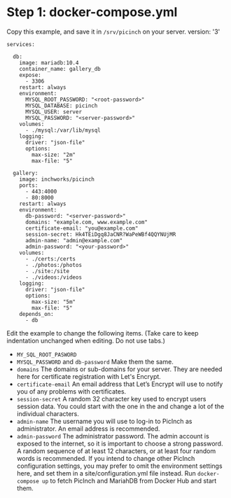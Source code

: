 # Step 1: docker-compose.yml
Copy this example, and save it in `/srv/picinch` on your server.
	version: '3'
	
	services:
	
	  db:
	    image: mariadb:10.4
	    container_name: gallery_db
	    expose:
	      - 3306
	    restart: always
	    environment:
	      MYSQL_ROOT_PASSWORD: "<root-password>"
	      MYSQL_DATABASE: picinch
	      MYSQL_USER: server
	      MYSQL_PASSWORD: "<server-password>"
	    volumes:
	      - ./mysql:/var/lib/mysql
	    logging:
	      driver: "json-file"
	      options:
	        max-size: "2m"
	        max-file: "5"
	  
	  gallery:
	    image: inchworks/picinch
	    ports:
	      - 443:4000
	      - 80:8000
	    restart: always
	    environment:
	      db-password: "<server-password>"
	      domains: "example.com, www.example.com"
	      certificate-email: "you@example.com"
	      session-secret: Hk4TEiDgq8JaCNR?WaPeWBf4QQYNUjMR
	      admin-name: "admin@example.com"
	      admin-password: "<your-password>"
	    volumes:
	      - ./certs:/certs 
	      - ./photos:/photos
	      - ./site:/site
	      - ./videos:/videos 
	    logging:
	      driver: "json-file"
	      options:
	        max-size: "5m"
	        max-file: "5"
	    depends_on:
	      - db
Edit the example to change the following items. (Take care to keep indentation unchanged when editing. Do not use tabs.)
- `MY_SQL_ROOT_PASWORD`
- `MYSQL_PASSWORD` and `db-password` Make them the same.
- `domains` The domains or sub-domains for your server. They are needed here for certificate registration with Let's Encrypt.
- `certificate-email` An email address that Let’s Encrypt will use to notify you of any problems with certificates.
- `session-secret` A random 32 character key used to encrypt users session data. You could start with the one in the and change a lot of the individual characters.
- `admin-name` The username you will use to log-in to PicInch as administrator. An email address is recommended.
- `admin-password` The administrator password. The admin account is exposed to the internet, so it is important to choose a strong password. A random sequence of at least 12 characters, or at least four random words is recommended.
If you intend to change other PicInch configuration settings, you may prefer to omit the environment settings here, and set them in a site/configuration.yml file instead.
Run `docker-compose up` to fetch PicInch and MariahDB from Docker Hub and start them.
